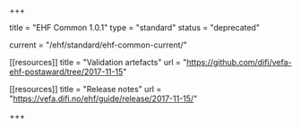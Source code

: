 +++

title = "EHF Common 1.0.1"
type = "standard"
status = "deprecated"

current = "/ehf/standard/ehf-common-current/"

[[resources]]
title = "Validation artefacts"
url = "https://github.com/difi/vefa-ehf-postaward/tree/2017-11-15"

[[resources]]
title = "Release notes"
url = "https://vefa.difi.no/ehf/guide/release/2017-11-15/"

+++
